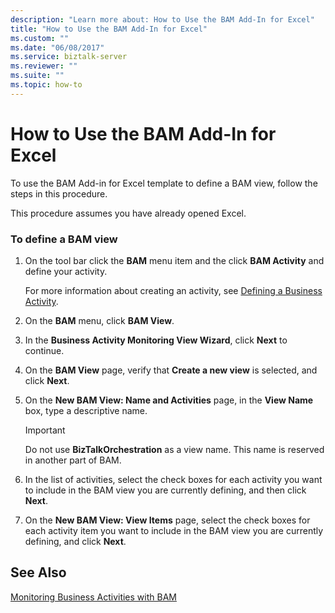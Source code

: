 ```yaml
---
description: "Learn more about: How to Use the BAM Add-In for Excel"
title: "How to Use the BAM Add-In for Excel"
ms.custom: ""
ms.date: "06/08/2017"
ms.service: biztalk-server
ms.reviewer: ""
ms.suite: ""
ms.topic: how-to
---
```

# How to Use the BAM Add-In for Excel
To use the BAM Add-in for Excel template to define a BAM view, follow the steps in this procedure.  
  
 This procedure assumes you have already opened Excel.  
  
### To define a BAM view  
  
1.  On the tool bar click the **BAM** menu item and the click **BAM Activity** and define your activity.  
  
     For more information about creating an activity, see [Defining a Business Activity](../core/how-to-define-a-business-activity.md).  
  
2.  On the **BAM** menu, click **BAM View**.  
  
3.  In the **Business Activity Monitoring View Wizard**, click **Next** to continue.  
  
4.  On the **BAM View** page, verify that **Create a new view** is selected, and click **Next**.  
  
5.  On the **New BAM View: Name and Activities** page, in the **View Name** box, type a descriptive name.  
  
    > [!IMPORTANT]
    >  Do not use **BizTalkOrchestration** as a view name. This name is reserved in another part of BAM.  
  
6.  In the list of activities, select the check boxes for each activity you want to include in the BAM view you are currently defining, and then click **Next**.  
  
7.  On the **New BAM View: View Items** page, select the check boxes for each activity item you want to include in the BAM view you are currently defining, and click **Next**.  
  
## See Also  
 [Monitoring Business Activities with BAM](../core/monitoring-business-activities-with-bam.md)
